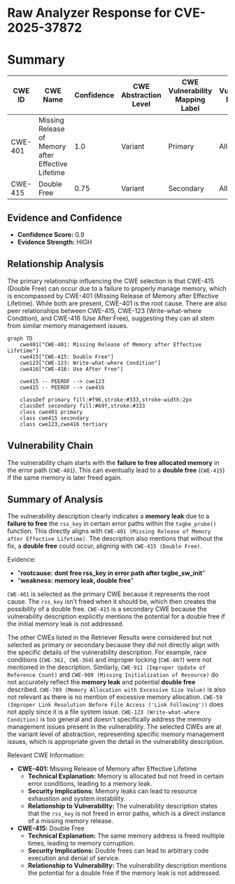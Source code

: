 # Raw Analyzer Response for CVE-2025-37872

# Summary

| CWE ID | CWE Name | Confidence | CWE Abstraction Level | CWE Vulnerability Mapping Label | CWE-Vulnerability Mapping Notes |
|---|---|---|---|---|---|
| CWE-401 | Missing Release of Memory after Effective Lifetime | 1.0 | Variant | Primary | Allowed |
| CWE-415 | Double Free | 0.75 | Variant | Secondary | Allowed |

## Evidence and Confidence

*   **Confidence Score:** 0.9
*   **Evidence Strength:** HIGH

## Relationship Analysis

The primary relationship influencing the CWE selection is that CWE-415 (Double Free) can occur due to a failure to properly manage memory, which is encompassed by CWE-401 (Missing Release of Memory after Effective Lifetime). While both are present, CWE-401 is the root cause. There are also peer relationships between CWE-415, CWE-123 (Write-what-where Condition), and CWE-416 (Use After Free), suggesting they can all stem from similar memory management issues.

```mermaid
graph TD
    cwe401["CWE-401: Missing Release of Memory after Effective Lifetime"]
    cwe415["CWE-415: Double Free"]
    cwe123["CWE-123: Write-what-where Condition"]
    cwe416["CWE-416: Use After Free"]
    
    cwe415 -- PEEROF --> cwe123
    cwe415 -- PEEROF --> cwe416
    
    classDef primary fill:#f96,stroke:#333,stroke-width:2px
    classDef secondary fill:#69f,stroke:#333
    class cwe401 primary
    class cwe415 secondary
    class cwe123,cwe416 tertiary
```

## Vulnerability Chain

The vulnerability chain starts with the **failure to free allocated memory** in the error path (`CWE-401`). This can eventually lead to a **double free** (`CWE-415`) if the same memory is later freed again.

## Summary of Analysis

The vulnerability description clearly indicates a **memory leak** due to a **failure to free** the `rss_key` in certain error paths within the `txgbe_probe()` function. This directly aligns with `CWE-401 (Missing Release of Memory after Effective Lifetime)`. The description also mentions that without the fix, a **double free** could occur, aligning with `CWE-415 (Double Free)`.

Evidence:
- "**rootcause:** **dont free rss_key in error path after txgbe_sw_init**"
- "**weakness:** **memory leak, double free**"

`CWE-401` is selected as the primary CWE because it represents the root cause. The `rss_key` isn't freed when it should be, which then creates the possibility of a double free. `CWE-415` is a secondary CWE because the vulnerability description explicitly mentions the potential for a double free if the initial memory leak is not addressed.

The other CWEs listed in the Retriever Results were considered but not selected as primary or secondary because they did not directly align with the specific details of the vulnerability description. For example, race conditions (`CWE-362, CWE-364`) and improper locking (`CWE-667`) were not mentioned in the description. Similarly, `CWE-911 (Improper Update of Reference Count)` and `CWE-909 (Missing Initialization of Resource)` do not accurately reflect the **memory leak** and potential **double free** described. `CWE-789 (Memory Allocation with Excessive Size Value)` is also not relevant as there is no mention of excessive memory allocation. `CWE-59 (Improper Link Resolution Before File Access ('Link Following'))` does not apply since it is a file system issue. `CWE-123 (Write-what-where Condition)` is too general and doesn't specifically address the memory management issues present in the vulnerability.
The selected CWEs are at the variant level of abstraction, representing specific memory management issues, which is appropriate given the detail in the vulnerability description.

Relevant CWE Information:
*   **CWE-401:** Missing Release of Memory after Effective Lifetime
    *   **Technical Explanation:** Memory is allocated but not freed in certain error conditions, leading to a memory leak.
    *   **Security Implications:** Memory leaks can lead to resource exhaustion and system instability.
    *   **Relationship to Vulnerability:** The vulnerability description states that the `rss_key` is not freed in error paths, which is a direct instance of a missing memory release.
*   **CWE-415:** Double Free
    *   **Technical Explanation:** The same memory address is freed multiple times, leading to memory corruption.
    *   **Security Implications:** Double frees can lead to arbitrary code execution and denial of service.
    *   **Relationship to Vulnerability:** The vulnerability description mentions the potential for a double free if the memory leak is not addressed.